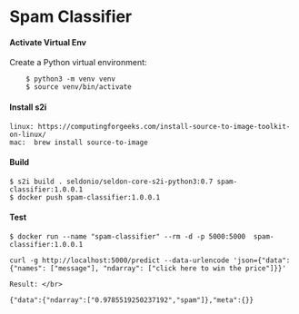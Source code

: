 # **Spam Classifier**



#### Activate Virtual Env

Create a Python virtual environment:

```
    $ python3 -m venv venv
    $ source venv/bin/activate
```

#### Install s2i


    linux: https://computingforgeeks.com/install-source-to-image-toolkit-on-linux/
    mac:  brew install source-to-image


#### Build

```
$ s2i build . seldonio/seldon-core-s2i-python3:0.7 spam-classifier:1.0.0.1
$ docker push spam-classifier:1.0.0.1
```

#### Test

```
$ docker run --name "spam-classifier" --rm -d -p 5000:5000  spam-classifier:1.0.0.1

curl -g http://localhost:5000/predict --data-urlencode 'json={"data": {"names": ["message"], "ndarray": ["click here to win the price"]}}'

Result: </br>

{"data":{"ndarray":["0.9785519250237192","spam"]},"meta":{}}

```




